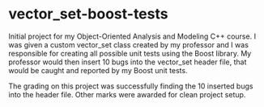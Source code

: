 # vector_set-boost-tests

Initial project for my Object-Oriented Analysis and Modeling C++ course. I was given a custom vector_set class created by
my professor and I was responsible for creating all possible unit tests using the Boost library. My professor would then
insert 10 bugs into the vector_set header file, that would be caught and reported by my Boost unit tests.

The grading on this project was successfully finding the 10 inserted bugs into the header file. Other marks were awarded for clean
project setup.
